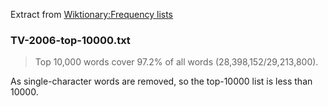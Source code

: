 Extract from [Wiktionary:Frequency lists](https://en.wiktionary.org/wiki/Wiktionary:Frequency_lists)


### TV-2006-top-10000.txt
> Top 10,000 words cover 97.2% of all words (28,398,152/29,213,800).

As single-character words are removed, so the top-10000 list is less than 10000.